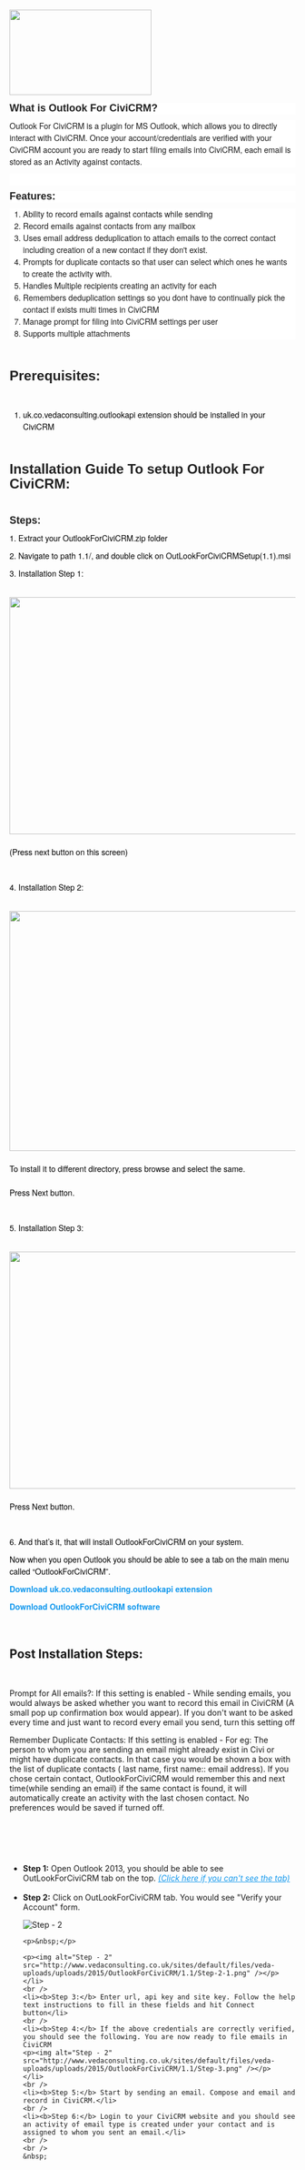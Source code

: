 <p>&nbsp; &nbsp; &nbsp; &nbsp; &nbsp; &nbsp; &nbsp; &nbsp; &nbsp; &nbsp; &nbsp; &nbsp; &nbsp; &nbsp; &nbsp; &nbsp; &nbsp; &nbsp; &nbsp; &nbsp; &nbsp; &nbsp; &nbsp; &nbsp; &nbsp; &nbsp; &nbsp; &nbsp; &nbsp; &nbsp; &nbsp; &nbsp; &nbsp; &nbsp; &nbsp; &nbsp; &nbsp; &nbsp; &nbsp; &nbsp; &nbsp; &nbsp; &nbsp; &nbsp; &nbsp; &nbsp; &nbsp; &nbsp; &nbsp; &nbsp; &nbsp; &nbsp;&nbsp;<img alt="" class="img-responsive" height="150" src="http://www.vedaconsulting.co.uk/sites/default/files/styles/blog_thumbnail/public/outlookcivi2.png?itok=F87VfWEZ" width="250" /></p>

<h4 style="box-sizing: border-box; font-family: Raleway, sans-serif; font-weight: 500; line-height: 1.1; color: rgb(34, 34, 34); margin-top: 10px; margin-bottom: 10px; font-size: 18px; background-color: rgb(255, 255, 255);"><strong style="box-sizing: border-box;">What is Outlook For CiviCRM?</strong></h4>

<p style="box-sizing: border-box; margin: 0px 0px 10px; font-family: 'Helvetica Neue', Helvetica, Arial, sans-serif; font-size: 14px; line-height: 21px; background-color: rgb(255, 255, 255);">Outlook For CiviCRM is a plugin for MS Outlook, which allows you to directly interact with CiviCRM. Once your account/credentials are verified with your CiviCRM account you are ready to start filing emails into CiviCRM, each email is stored as an Activity against contacts.</p>

<p style="box-sizing: border-box; margin: 0px 0px 10px; font-family: 'Helvetica Neue', Helvetica, Arial, sans-serif; font-size: 14px; line-height: 21px; background-color: rgb(255, 255, 255);">&nbsp;</p>

<h4 style="box-sizing: border-box; font-family: Raleway, sans-serif; font-weight: 500; line-height: 1.1; color: rgb(34, 34, 34); margin-top: 10px; margin-bottom: 10px; font-size: 18px; background-color: rgb(255, 255, 255);"><strong style="box-sizing: border-box;">Features:</strong></h4>

<ol style="box-sizing: border-box; margin-top: 0px; margin-bottom: 10px; font-family: 'Helvetica Neue', Helvetica, Arial, sans-serif; font-size: 14px; line-height: 21px; background-color: rgb(255, 255, 255);">
	<li style="box-sizing: border-box;">Ability to record emails against contacts while sending</li>
	<li style="box-sizing: border-box;">Record emails against contacts from any mailbox</li>
	<li style="box-sizing: border-box;">Uses email address deduplication to attach emails to the correct contact including creation of a new contact if they don&#39;t exist.</li>
	<li style="box-sizing: border-box;">Prompts for duplicate contacts so that user can select which ones he wants to create the activity with.</li>
	<li style="box-sizing: border-box;">Handles Multiple recipients creating an activity for each</li>
	<li style="box-sizing: border-box;">Remembers deduplication settings so you dont have to continually pick the contact if exists multi times in CiviCRM</li>
	<li style="box-sizing: border-box;">Manage prompt for filing into CiviCRM settings per user</li>
	<li style="box-sizing: border-box;">Supports multiple attachments</li>
</ol>

<p>&nbsp;</p>

<h3 style="box-sizing: border-box; font-family: Raleway, sans-serif; line-height: 1.1; color: rgb(34, 34, 34); margin-top: 20px; margin-bottom: 10px; font-size: 24px;"><strong style="box-sizing: border-box;">Prerequisites:</strong></h3>

<p>&nbsp;</p>

<ol style="box-sizing: border-box; margin-top: 0px; margin-bottom: 10px; color: rgb(0, 0, 0); font-family: 'Helvetica Neue', Helvetica, Arial, sans-serif; font-size: 14px; line-height: 21px;">
	<li style="box-sizing: border-box;">uk.co.vedaconsulting.outlookapi extension should be installed in your CiviCRM</li>
</ol>

<p style="box-sizing: border-box; margin: 0px 0px 10px; color: rgb(0, 0, 0); font-family: 'Helvetica Neue', Helvetica, Arial, sans-serif; font-size: 14px; line-height: 21px;">&nbsp;</p>

<h3 style="box-sizing: border-box; font-family: Raleway, sans-serif; line-height: 1.1; color: rgb(34, 34, 34); margin-top: 20px; margin-bottom: 10px; font-size: 24px;"><strong style="box-sizing: border-box;">Installation Guide To setup Outlook For CiviCRM:</strong></h3>

<p style="box-sizing: border-box; margin: 0px 0px 10px; color: rgb(0, 0, 0); font-family: 'Helvetica Neue', Helvetica, Arial, sans-serif; font-size: 14px; line-height: 21px;">&nbsp;</p>

<h4 style="box-sizing: border-box; font-family: Raleway, sans-serif; line-height: 1.1; color: rgb(34, 34, 34); margin-top: 10px; margin-bottom: 10px; font-size: 18px;"><strong style="box-sizing: border-box;">Steps:</strong></h4>

<p style="box-sizing: border-box; margin: 0px 0px 10px; color: rgb(0, 0, 0); font-family: 'Helvetica Neue', Helvetica, Arial, sans-serif; font-size: 14px; line-height: 21px;">1. Extract your OutlookForCiviCRM.zip folder</p>

<p style="box-sizing: border-box; margin: 0px 0px 10px; color: rgb(0, 0, 0); font-family: 'Helvetica Neue', Helvetica, Arial, sans-serif; font-size: 14px; line-height: 21px;">2. Navigate to path 1.1/, and double click on OutLookForCiviCRMSetup(1.1).msi</p>

<p style="box-sizing: border-box; margin: 0px 0px 10px; color: rgb(0, 0, 0); font-family: 'Helvetica Neue', Helvetica, Arial, sans-serif; font-size: 14px; line-height: 21px;">3. Installation Step 1:</p>

<p style="box-sizing: border-box; margin: 0px 0px 10px; color: rgb(0, 0, 0); font-family: 'Helvetica Neue', Helvetica, Arial, sans-serif; font-size: 14px; line-height: 21px;">&nbsp;<img alt="" height="417px" src="http://www.vedaconsulting.co.uk/sites/default/files/veda-uploads/uploads/2015/OutlookForCiviCRM/Installation_step_1.png" style="box-sizing: border-box; border: 0px; vertical-align: middle;" width="513px" /><br style="box-sizing: border-box;" />
<br style="box-sizing: border-box;" />
(Press next button on this screen)</p>

<p style="box-sizing: border-box; margin: 0px 0px 10px; color: rgb(0, 0, 0); font-family: 'Helvetica Neue', Helvetica, Arial, sans-serif; font-size: 14px; line-height: 21px;">&nbsp;</p>

<p style="box-sizing: border-box; margin: 0px 0px 10px; color: rgb(0, 0, 0); font-family: 'Helvetica Neue', Helvetica, Arial, sans-serif; font-size: 14px; line-height: 21px;">4. Installation Step 2:</p>

<p style="box-sizing: border-box; margin: 0px 0px 10px; color: rgb(0, 0, 0); font-family: 'Helvetica Neue', Helvetica, Arial, sans-serif; font-size: 14px; line-height: 21px;">&nbsp;<img alt="" height="422px" src="http://www.vedaconsulting.co.uk/sites/default/files/veda-uploads/uploads/2015/OutlookForCiviCRM//Installation_Step_2.png" style="box-sizing: border-box; border: 0px; vertical-align: middle;" width="509px" /><br style="box-sizing: border-box;" />
<br style="box-sizing: border-box;" />
To install it to different directory, press browse and select the same.<br style="box-sizing: border-box;" />
<br style="box-sizing: border-box;" />
Press Next button.</p>

<p style="box-sizing: border-box; margin: 0px 0px 10px; color: rgb(0, 0, 0); font-family: 'Helvetica Neue', Helvetica, Arial, sans-serif; font-size: 14px; line-height: 21px;">&nbsp;</p>

<p style="box-sizing: border-box; margin: 0px 0px 10px; color: rgb(0, 0, 0); font-family: 'Helvetica Neue', Helvetica, Arial, sans-serif; font-size: 14px; line-height: 21px;">5. Installation Step 3:</p>

<p style="box-sizing: border-box; margin: 0px 0px 10px; color: rgb(0, 0, 0); font-family: 'Helvetica Neue', Helvetica, Arial, sans-serif; font-size: 14px; line-height: 21px;">&nbsp;<img alt="" height="417px" src="http://www.vedaconsulting.co.uk/sites/default/files/veda-uploads/uploads/2015/OutlookForCiviCRM/Installation_Step_3.png" style="box-sizing: border-box; border: 0px; vertical-align: middle;" width="515px" /><br style="box-sizing: border-box;" />
<br style="box-sizing: border-box;" />
Press Next button.</p>

<p style="box-sizing: border-box; margin: 0px 0px 10px; color: rgb(0, 0, 0); font-family: 'Helvetica Neue', Helvetica, Arial, sans-serif; font-size: 14px; line-height: 21px;">&nbsp;</p>

<p style="box-sizing: border-box; margin: 0px 0px 10px; color: rgb(0, 0, 0); font-family: 'Helvetica Neue', Helvetica, Arial, sans-serif; font-size: 14px; line-height: 21px;">6. And that&rsquo;s it, that will install OutlookForCiviCRM on your system.</p>

<p style="box-sizing: border-box; margin: 0px 0px 10px; color: rgb(0, 0, 0); font-family: 'Helvetica Neue', Helvetica, Arial, sans-serif; font-size: 14px; line-height: 21px;">Now when you open Outlook you should be able to see a tab on the main menu called &ldquo;OutlookForCiviCRM&rdquo;.</p>

<p style="box-sizing: border-box; margin: 0px 0px 10px; color: rgb(0, 0, 0); font-family: 'Helvetica Neue', Helvetica, Arial, sans-serif; font-size: 14px; line-height: 21px;"><strong style="box-sizing: border-box;"><a href="http://www.vedaconsulting.co.uk/sites/default/files/veda-uploads/uploads/2015/OutlookForCiviCRM/uk.co.vedaconsulting.outlookapi.zip" style="box-sizing: border-box; color: rgb(18, 152, 237); text-decoration: none; background: transparent;">Download uk.co.vedaconsulting.outlookapi extension</a></strong></p>

<p style="box-sizing: border-box; margin: 0px 0px 10px; color: rgb(0, 0, 0); font-family: 'Helvetica Neue', Helvetica, Arial, sans-serif; font-size: 14px; line-height: 21px;"><strong style="box-sizing: border-box;"><a href="http://www.vedaconsulting.co.uk/sites/default/files/veda-uploads/uploads/2015/OutlookForCiviCRM/OutlookForCiviCRM.zip" style="box-sizing: border-box; color: rgb(18, 152, 237); text-decoration: none; background: transparent;">Download OutlookForCiviCRM software</a></strong></p>

<p>&nbsp;</p>

<h2>Post Installation Steps:</h2>

<p>&nbsp;</p>

<p>Prompt for All emails?: If this setting is enabled - While sending emails, you would always be asked whether you want to record this email in CiviCRM (A small pop up confirmation box would appear). If you don&#39;t want to be asked every time and just want to record every email you send, turn this setting off</p>

<p>Remember Duplicate Contacts: If this setting is enabled - For eg: The person to whom you are sending an email might already exist in Civi or might have duplicate contacts. In that case you would be shown a box with the list of duplicate contacts ( last name, first name:: email address). If you chose certain contact, OutlookForCiviCRM would remember this and next time(while sending an email) if the same contact is found, it will automatically create an activity with the last chosen contact. No preferences would be saved if turned off.</p>

<p><img alt="" src="http://www.vedaconsulting.co.uk/sites/default/files/veda-uploads/uploads/2015/OutlookForCiviCRM/1.1/Step-5.png" /></p>

<p>&nbsp;</p>

<p>&nbsp;</p>

<ul>
	<li><b>Step 1:</b> Open Outlook 2013, you should be able to see OutLookForCiviCRM tab on the top. <i><a href="https://www.outlook-apps.com/outlook-2013-disabled-add-ins/" style="color:#1298ED;" target="_blank">(Click here if you can&#39;t see the tab)</a></i></li>
	<br />
	<li><b>Step 2:</b> Click on OutLookForCiviCRM tab. You would see &quot;Verify your Account&quot; form.
	<p><img alt="Step - 2" src="http://www.vedaconsulting.co.uk/sites/default/files/veda-uploads/uploads/2015/OutlookForCiviCRM/1.1/Step-2.png" /></p>

	<p>&nbsp;</p>

	<p><img alt="Step - 2" src="http://www.vedaconsulting.co.uk/sites/default/files/veda-uploads/uploads/2015/OutlookForCiviCRM/1.1/Step-2-1.png" /></p>
	</li>
	<br />
	<li><b>Step 3:</b> Enter url, api key and site key. Follow the help text instructions to fill in these fields and hit Connect button</li>
	<br />
	<li><b>Step 4:</b> If the above credentials are correctly verified, you should see the following. You are now ready to file emails in CiviCRM
	<p><img alt="Step - 2" src="http://www.vedaconsulting.co.uk/sites/default/files/veda-uploads/uploads/2015/OutlookForCiviCRM/1.1/Step-3.png" /></p>
	</li>
	<br />
	<li><b>Step 5:</b> Start by sending an email. Compose and email and record in CiviCRM.</li>
	<br />
	<li><b>Step 6:</b> Login to your CiviCRM website and you should see an activity of email type is created under your contact and is assigned to whom you sent an email.</li>
	<br />
	<br />
	&nbsp;
</ul>
